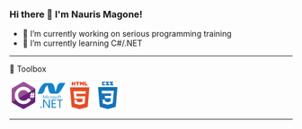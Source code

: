 ### Hi there 👋   I'm Nauris Magone!

- 🔭 I’m currently working on serious programming training
- 🌱 I’m currently learning C#/.NET

---

🧰 Toolbox

<img src="https://github.com/devicons/devicon/blob/master/icons/csharp/csharp-original.svg" alt="Csharp" width="50" height="50"><img src="https://github.com/devicons/devicon/blob/master/icons/dot-net/dot-net-plain-wordmark.svg" alt="dotNET" width="50" height="50"><img src="https://github.com/devicons/devicon/blob/master/icons/html5/html5-plain-wordmark.svg" alt="HTML5" width="50" height="50"><img src="https://github.com/devicons/devicon/blob/master/icons/css3/css3-plain-wordmark.svg" alt="CSS3" width="50" height="50">

---

